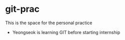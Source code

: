 # git-prac
This is the space for the personal practice
- Yeongseok is learning GIT before starting internship
